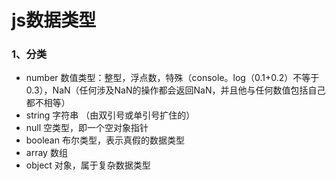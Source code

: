 # js数据类型
### 1、分类
- number  数值类型：整型，浮点数，特殊（console。log（0.1+0.2）不等于0.3），NaN（任何涉及NaN的操作都会返回NaN，并且他与任何数值包括自己都不相等）
- string   字符串 （由双引号或单引号扩住的）
- null  空类型，即一个空对象指针
- boolean  布尔类型，表示真假的数据类型
- array  数组
- object  对象，属于复杂数据类型
